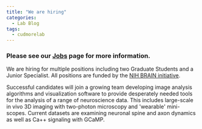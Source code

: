 ```yaml
---
title: "We are hiring"
categories:
  - Lab Blog
tags:
  - cudmorelab
---
```


### Please see our [Jobs](/jobs/) page for more information.

We are hiring for multiple positions including two Graduate Students and a Junior Specialist. All positions are funded by the [NIH BRAIN initiative](https://braininitiative.nih.gov/).

Successful candidates will join a growing team developing image analysis algorithms and visualization software to provide desperately needed tools for the analysis of a range of neuroscience data. This includes large-scale in vivo 3D imaging with two-photon microscopy and 'wearable' mini-scopes. Current datasets are examining neuronal spine and axon dynamics as well as Ca++ signaling with GCaMP.
